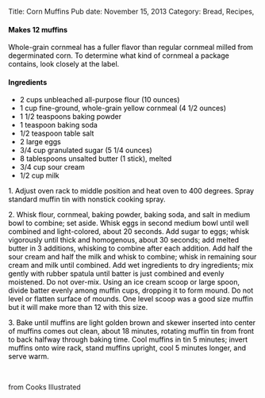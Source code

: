 Title: Corn Muffins
Pub date: November 15, 2013
Category: Bread, Recipes, 

<section class="serves">
<h4 class="section-slug" itemprop="recipeYield"><span style="color: #000000;"> Makes 12 muffins </span></h4>
<span style="color: #000000;">Whole-grain cornmeal has a fuller flavor than regular cornmeal milled from degerminated corn. To determine what kind of cornmeal a package contains, look closely at the label. </span>

</section><section class="ingredients">
<h4 class="section-slug"><span style="color: #000000;">Ingredients</span></h4>
<ul>
	<li itemprop="ingredients"><span style="color: #000000;"> 2 cups <span style="color: #000000;">unbleached all-purpose flour</span> (10 ounces) </span></li>
	<li itemprop="ingredients"><span style="color: #000000;"> 1 cup <span style="color: #000000;">fine-ground, whole-grain yellow cornmeal</span> (4 1/2 ounces) </span></li>
	<li itemprop="ingredients"><span style="color: #000000;"> 1 1/2 teaspoons <span style="color: #000000;">baking powder</span> </span></li>
	<li itemprop="ingredients"><span style="color: #000000;"> 1 teaspoon baking soda </span></li>
	<li itemprop="ingredients"><span style="color: #000000;"> 1/2 teaspoon table salt </span></li>
	<li itemprop="ingredients"><span style="color: #000000;"> 2 large eggs </span></li>
	<li itemprop="ingredients"><span style="color: #000000;"> 3/4 cup granulated sugar (5 1/4 ounces) </span></li>
	<li itemprop="ingredients"><span style="color: #000000;"> 8 tablespoons unsalted butter (1 stick), melted </span></li>
	<li itemprop="ingredients"><span style="color: #000000;"> 3/4 cup sour cream </span></li>
	<li itemprop="ingredients"><span style="color: #000000;"> 1/2 cup milk</span></li>
</ul>
</section><span style="color: #000000;">1. Adjust oven rack to middle position and heat oven to 400 degrees. Spray standard muffin tin with nonstick cooking spray.</span>
<div>

<span style="color: #000000;">2. Whisk flour, cornmeal, baking powder, baking soda, and salt in medium bowl to combine; set aside. Whisk eggs in second medium bowl until well combined and light-colored, about 20 seconds. Add sugar to eggs; whisk vigorously until thick and homogenous, about 30 seconds; add melted butter in 3 additions, whisking to combine after each addition. Add half the sour cream and half the milk and whisk to combine; whisk in remaining sour cream and milk until combined. Add wet ingredients to dry ingredients; mix gently with rubber spatula until batter is just combined and evenly moistened. Do not over-mix. Using an ice cream scoop or large spoon, divide batter evenly among muffin cups, dropping it to form mound. Do not level or flatten surface of mounds. One level scoop was a good size muffin but it will make more than 12 with this size.
</span>

</div>
<div>

<span style="color: #000000;">3. Bake until muffins are light golden brown and skewer inserted into center of muffins comes out clean, about 18 minutes, rotating muffin tin from front to back halfway through baking time. Cool muffins in tin 5 minutes; invert muffins onto wire rack, stand muffins upright, cool 5 minutes longer, and serve warm.</span>

&nbsp;

from Cooks Illustrated

</div>